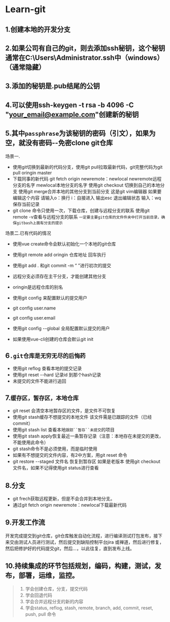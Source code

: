 # Learn-git

## 1.创建本地的开发分支

## 2.如果公司有自己的git，则去添加ssh秘钥，这个秘钥通常在C:\Users\Administrator\.ssh中（windows）（通常隐藏）

## 3.添加的秘钥是.pub结尾的公钥

## 4.可以使用ssh-keygen -t rsa -b 4096 -C "your_email@example.com"创建新的秘钥

## 5.其中`passphrase`为该秘钥的密码（引文），如果为空，就没有密码--免密clone git仓库

场景一.

- 使用git切换到最新的代码分支，使用git pull拉取最新代码，git完整代码为git pull oringin master
- 下载同事的新代码
  git fetch origin newremote：newlocal
  newremote远程分支的名字 mewlocal本地分支的名字
  使用git checkout 切换到自己的本地分支
  使用git merge合并本地的其他分支到当前分支
  这是git vim编辑器 如果要编辑这个内容 请输入o：换行
  i：自接进入
  输出esc 退出编辑状态
  输入：wq 保存当前记录
- git clone 命令只使用一次，下载仓库，创建与远程分支的联系
  使用git remote -v查看与远程分支的联系
  `一定要主要git仓库的文件件夹中打开当前目录，确保gitbash上面有分支的提示`

场景二.已有代码的情况

- 使用vue create命令会默认初始化一个本地的git仓库
- 使用git remote add oringin 仓库地址 回车执行
- 使用git add . 和git commit -m “ ”进行初次的提交
- 远程分支必须存在主干分支，才能创建其他分支
- oringin是远程仓库的别名
- 使用git config 来配置默认的提交用户
- git config user.name
- git config user.email

- 使用git config --global 全局配置默认提交的用户

- 如果使用vue-cli创建的仓库会默认git init

## 6`.git仓库是无穷无尽的后悔药`

- 使用git reflog 查看本地的提交记录
- 使用git reset --hard  记录id 到那个hash记录
- 未提交的文件不能进行追回

## 7.`缓存区，暂存区，本地仓库`

- git reset 会清空本地暂存区的文件，是文件不可恢复
- 使用git stash缓存不想提交的本地文件 该文件需是已跟踪的文件（已经commit）
- 使用git stash list 查看本地`跟踪``暂存``未提交`的项目
- 使用git stash apply恢复最近一条暂存记录（注意：本地存在未提交的更改，不能使用此命令）
- git stash命令不是必须使用，而是临时使用
- 如果有不想提交的文件内容，有2中方案，用git reset 命令
- git restore --staged 文件名 恢复到暂存区 如果是老版本 使用git checkout 文件名，如果不记得使用git status进行查看 

## 8.分支

- git frech获取远程更新，但是不会合并到本地分支。
- 通过git fetch origin newremote：newlocal下载最新代码

## 9.开发工作流

开发完成提交到git仓库，git仓库触发自动化流程，进行编译测试打包发布，接下来交由测试人员进行测试，然后提交到缺陷控制平台jira 或禅道，然后进行修复，然后把修护好的代码提交git，然后...，以此往复，直到发布上线。

## 10.持续集成的环节包括规划，编码，构建，测试，发布，部署，运维，监控。



> 1. 学会创建仓库，分支，提交代码
> 2. 学会回退代码
> 3. 学会合并远程分支的新的内容
> 4. 学会status, reflog, stash, remote, branch, add, commit, reset, push, pull 命令








